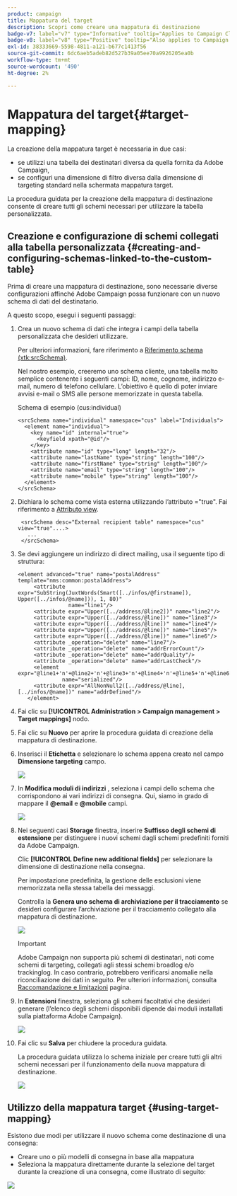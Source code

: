 ```yaml
---
product: campaign
title: Mappatura del target
description: Scopri come creare una mappatura di destinazione
badge-v7: label="v7" type="Informative" tooltip="Applies to Campaign Classic v7"
badge-v8: label="v8" type="Positive" tooltip="Also applies to Campaign v8"
exl-id: 38333669-5598-4811-a121-b677c1413f56
source-git-commit: 6dc6aeb5adeb82d527b39a05ee70a9926205ea0b
workflow-type: tm+mt
source-wordcount: '490'
ht-degree: 2%

---
```


# Mappatura del target{#target-mapping}



La creazione della mappatura target è necessaria in due casi:

* se utilizzi una tabella dei destinatari diversa da quella fornita da Adobe Campaign,
* se configuri una dimensione di filtro diversa dalla dimensione di targeting standard nella schermata mappatura target.

La procedura guidata per la creazione della mappatura di destinazione consente di creare tutti gli schemi necessari per utilizzare la tabella personalizzata.

## Creazione e configurazione di schemi collegati alla tabella personalizzata {#creating-and-configuring-schemas-linked-to-the-custom-table}

Prima di creare una mappatura di destinazione, sono necessarie diverse configurazioni affinché Adobe Campaign possa funzionare con un nuovo schema di dati del destinatario.

A questo scopo, esegui i seguenti passaggi:

1. Crea un nuovo schema di dati che integra i campi della tabella personalizzata che desideri utilizzare.

   Per ulteriori informazioni, fare riferimento a [Riferimento schema (xtk:srcSchema)](../../configuration/using/about-schema-reference.md).

   Nel nostro esempio, creeremo uno schema cliente, una tabella molto semplice contenente i seguenti campi: ID, nome, cognome, indirizzo e-mail, numero di telefono cellulare. L’obiettivo è quello di poter inviare avvisi e-mail o SMS alle persone memorizzate in questa tabella.

   Schema di esempio (cus:individual)

   ```
   <srcSchema name="individual" namespace="cus" label="Individuals">
     <element name="individual">
       <key name="id" internal="true">
         <keyfield xpath="@id"/>
       </key>
       <attribute name="id" type="long" length="32"/>
       <attribute name="lastName" type="string" length="100"/>
       <attribute name="firstName" type="string" length="100"/>
       <attribute name="email" type="string" length="100"/>
       <attribute name="mobile" type="string" length="100"/>
     </element>
   </srcSchema>
   ```

1. Dichiara lo schema come vista esterna utilizzando l’attributo =&quot;true&quot;. Fai riferimento a [Attributo view](../../configuration/using/schema-characteristics.md#the-view-attribute).

   ```
    <srcSchema desc="External recipient table" namespace="cus" view="true"....>
      ...
    </srcSchema>
   ```

1. Se devi aggiungere un indirizzo di direct mailing, usa il seguente tipo di struttura:

   ```
   <element advanced="true" name="postalAddress" template="nms:common:postalAddress">
        <attribute expr="SubString(JuxtWords(Smart([../infos/@firstname]), Upper([../infos/@name])), 1, 80)"
                   name="line1"/>
        <attribute expr="Upper([../address/@line2])" name="line2"/>
        <attribute expr="Upper([../address/@line])" name="line3"/>
        <attribute expr="Upper([../address/@line])" name="line4"/>
        <attribute expr="Upper([../address/@line])" name="line5"/>
        <attribute expr="Upper([../address/@line])" name="line6"/>
        <attribute _operation="delete" name="line7"/>
        <attribute _operation="delete" name="addrErrorCount"/>
        <attribute _operation="delete" name="addrQuality"/>
        <attribute _operation="delete" name="addrLastCheck"/>
        <element expr="@line1+'n'+@line2+'n'+@line3+'n'+@line4+'n'+@line5+'n'+@line6"
                 name="serialized"/>
        <attribute expr="AllNonNull2([../address/@line], [../infos/@name])" name="addrDefined"/>
      </element>
   ```

1. Fai clic su **[!UICONTROL Administration > Campaign management > Target mappings]** nodo.
1. Fai clic su **Nuovo** per aprire la procedura guidata di creazione della mappatura di destinazione.
1. Inserisci il **Etichetta** e selezionare lo schema appena creato nel campo **Dimensione targeting** campo.

   ![](assets/mapping_diffusion_wizard_1.png)

1. In **Modifica moduli di indirizzi** , seleziona i campi dello schema che corrispondono ai vari indirizzi di consegna. Qui, siamo in grado di mappare il **@email** e **@mobile** campi.

   ![](assets/mapping_diffusion_wizard_2.png)

1. Nei seguenti casi **Storage** finestra, inserire **Suffisso degli schemi di estensione** per distinguere i nuovi schemi dagli schemi predefiniti forniti da Adobe Campaign.

   Clic **[!UICONTROL Define new additional fields]** per selezionare la dimensione di destinazione nella consegna.

   Per impostazione predefinita, la gestione delle esclusioni viene memorizzata nella stessa tabella dei messaggi.

   Controlla la **Genera uno schema di archiviazione per il tracciamento** se desideri configurare l’archiviazione per il tracciamento collegato alla mappatura di destinazione.

   ![](assets/mapping_diffusion_wizard_3.png)

   >[!IMPORTANT]
   >
   >Adobe Campaign non supporta più schemi di destinatari, noti come schemi di targeting, collegati agli stessi schemi broadlog e/o trackinglog. In caso contrario, potrebbero verificarsi anomalie nella riconciliazione dei dati in seguito. Per ulteriori informazioni, consulta [Raccomandazione e limitazioni](../../configuration/using/about-custom-recipient-table.md) pagina.

1. In **Estensioni** finestra, seleziona gli schemi facoltativi che desideri generare (l’elenco degli schemi disponibili dipende dai moduli installati sulla piattaforma Adobe Campaign).

   ![](assets/mapping_diffusion_wizard_4.png)

1. Fai clic su **Salva** per chiudere la procedura guidata.

   La procedura guidata utilizza lo schema iniziale per creare tutti gli altri schemi necessari per il funzionamento della nuova mappatura di destinazione.

   ![](assets/mapping_schema_list.png)

## Utilizzo della mappatura target {#using-target-mapping}

Esistono due modi per utilizzare il nuovo schema come destinazione di una consegna:

* Creare uno o più modelli di consegna in base alla mappatura
* Seleziona la mappatura direttamente durante la selezione del target durante la creazione di una consegna, come illustrato di seguito:

![](assets/mapping_selection_ciblage.png)
